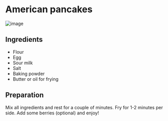# American pancakes

![image](https://user-images.githubusercontent.com/37171709/139212584-f5f7ecf6-53eb-4c1b-b68f-d8f9b563ff13.png)

## Ingredients
- Flour
- Egg
- Sour milk
- Salt
- Baking powder
- Butter or oil for frying

## Preparation
Mix all ingredients and rest for a couple of minutes. 
Fry for 1-2 minutes per side.
Add some berries (optional) and enjoy!